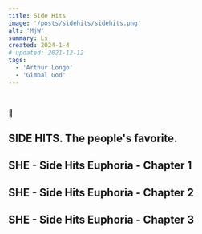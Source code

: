 ```yaml
---
title: Side Hits
image: '/posts/sidehits/sidehits.png'
alt: 'MjW'
summary: Ls
created: 2024-1-4
# updated: 2021-12-12
tags:
  - 'Arthur Longo'
  - 'Gimbal God'
---
```


<br/>

💌

## SIDE HITS. The people's favorite.

<script>
  import { YouTube } from 'sveltekit-embed'
</script>

<YouTube youTubeId="Ewf5nFWbPxA" />

## SHE - Side Hits Euphoria - Chapter 1

<YouTube youTubeId="-p_Nu4AHM6Q" />

## SHE - Side Hits Euphoria - Chapter 2

<YouTube youTubeId="o4PkJab6Mj8" />

## SHE - Side Hits Euphoria - Chapter 3

<YouTube youTubeId="DRruzeLwB-o" />
